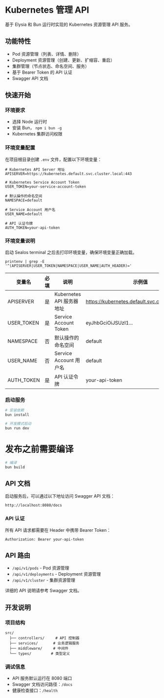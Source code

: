 # Kubernetes 管理 API

基于 Elysia 和 Bun 运行时实现的 Kubernetes 资源管理 API 服务。

## 功能特性

- Pod 资源管理（列表、详情、删除）
- Deployment 资源管理（创建、更新、扩缩容、重启）
- 集群管理（节点状态、命名空间、服务）
- 基于 Bearer Token 的 API 认证
- Swagger API 文档

## 快速开始

### 环境要求

- 选择 Node 运行时
- 安装 Bun， `npm i bun -g`
- Kubernetes 集群访问权限

### 环境变量配置

在项目根目录创建 `.env` 文件，配置以下环境变量：

```env
# Kubernetes API Server 地址
APISERVER=https://kubernetes.default.svc.cluster.local:443

# Kubernetes Service Account Token
USER_TOKEN=your-service-account-token

# 默认操作的命名空间
NAMESPACE=default

# Service Account 用户名
USER_NAME=default

# API 认证令牌
AUTH_TOKEN=your-api-token
```

### 环境变量说明

启动 Sealos terminal 之后去打印环境变量，确保环境变量正确加载。 

`printenv | grep -E '^(APISERVER|USER_TOKEN|NAMESPACE|USER_NAME|AUTH_HEADER)='`

| 变量名 | 必填 | 说明 | 示例值 |
|--------|------|------|--------|
| APISERVER | 是 | Kubernetes API 服务器地址 | https://kubernetes.default.svc.cluster.local:443 |
| USER_TOKEN | 是 | Service Account Token | eyJhbGciOiJSUzI1... |
| NAMESPACE | 否 | 默认操作的命名空间 | default |
| USER_NAME | 否 | Service Account 用户名 | default |
| AUTH_TOKEN | 是 | API 认证令牌 | your-api-token |

### 启动服务

```bash
# 安装依赖
bun install

# 开发模式启动
bun run dev
```

# 发布之前需要编译
```bash
# 编译
bun build
```

## API 文档

启动服务后，可以通过以下地址访问 Swagger API 文档：

```
http://localhost:8080/docs
```

### API 认证

所有 API 请求都需要在 Header 中携带 Bearer Token：

```http
Authorization: Bearer your-api-token
```

## API 路由

- `/api/v1/pods` - Pod 资源管理
- `/api/v1/deployments` - Deployment 资源管理
- `/api/v1/cluster` - 集群资源管理

详细的 API 说明请参考 Swagger 文档。

## 开发说明

### 项目结构

```
src/
  ├── controllers/     # API 控制器
  ├── services/       # 业务逻辑服务
  ├── middleware/     # 中间件
  └── types/         # 类型定义
```

### 调试信息

- API 服务默认运行在 8080 端口
- Swagger 文档访问路径：`/docs`
- 健康检查接口：`/health`